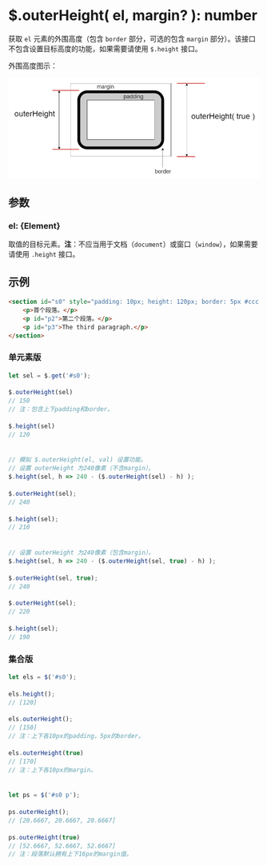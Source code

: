 # $.outerHeight( el, margin? ): number

获取 `el` 元素的外围高度（包含 `border` 部分，可选的包含 `margin` 部分）。该接口不包含设置目标高度的功能，如果需要请使用 `$.height` 接口。

外围高度图示：

![外围高度（outerHeight）](images/outerHeight.png)


## 参数

### el: {Element}

取值的目标元素。**注**：不应当用于文档（`document`）或窗口（`window`），如果需要请使用 `.height` 接口。


## 示例

```html
<section id="s0" style="padding: 10px; height: 120px; border: 5px #ccc solid; margin: 10px;">
    <p>首个段落。</p>
    <p id="p2">第二个段落。</p>
    <p id="p3">The third paragraph.</p>
</section>
```


### 单元素版

```js
let sel = $.get('#s0');

$.outerHeight(sel)
// 150
// 注：包含上下padding和border。

$.height(sel)
// 120


// 模拟 $.outerHeight(el, val) 设置功能。
// 设置 outerHeight 为240像素（不含margin）。
$.height(sel, h => 240 - ($.outerHeight(sel) - h) );

$.outerHeight(sel);
// 240

$.height(sel);
// 210


// 设置 outerHeight 为240像素（包含margin）。
$.height(sel, h => 240 - ($.outerHeight(sel, true) - h) );

$.outerHeight(sel, true);
// 240

$.outerHeight(sel);
// 220

$.height(sel);
// 190
```


### 集合版

```js
let els = $('#s0');

els.height();
// [120]

els.outerHeight();
// [150]
// 注：上下各10px的padding，5px的border。

els.outerHeight(true)
// [170]
// 注：上下各10px的margin。


let ps = $('#s0 p');

ps.outerHeight();
// [20.6667, 20.6667, 20.6667]

ps.outerHeight(true)
// [52.6667, 52.6667, 52.6667]
// 注：段落默认拥有上下16px的margin值。
```
